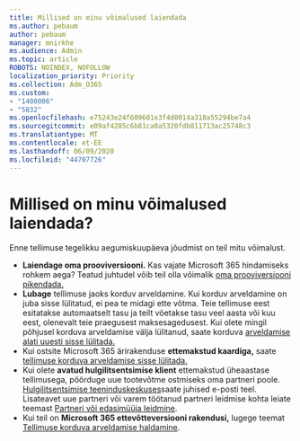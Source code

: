 ```yaml
---
title: Millised on minu võimalused laiendada
ms.author: pebaum
author: pebaum
manager: mnirkhe
ms.audience: Admin
ms.topic: article
ROBOTS: NOINDEX, NOFOLLOW
localization_priority: Priority
ms.collection: Adm_O365
ms.custom:
- "1400006"
- "5832"
ms.openlocfilehash: e75243e24f609601e3f4d0014a318a55294be7a4
ms.sourcegitcommit: e09af4285c6b81ca0a5320fdb811713ac25748c3
ms.translationtype: MT
ms.contentlocale: et-EE
ms.lasthandoff: 06/09/2020
ms.locfileid: "44707726"
---
```

# <a name="what-are-my-options-to-extend"></a>Millised on minu võimalused laiendada?

Enne tellimuse tegelikku aegumiskuupäeva jõudmist on teil mitu võimalust.

- **Laiendage oma prooviversiooni.**  Kas vajate Microsoft 365 hindamiseks rohkem aega? Teatud juhtudel võib teil olla võimalik [oma prooviversiooni pikendada.](https://docs.microsoft.com/microsoft-365/commerce/extend-your-trial?view=o365-worldwide)  
- **Lubage** tellimuse jaoks korduv arveldamine. Kui korduv arveldamine on juba sisse lülitatud, ei pea te midagi ette võtma. Teie tellimuse eest esitatakse automaatselt tasu ja teilt võetakse tasu veel aasta või kuu eest, olenevalt teie praegusest maksesagedusest. Kui olete mingil põhjusel korduva arveldamise välja lülitanud, saate korduva [arveldamise alati uuesti sisse lülitada.](https://docs.microsoft.com/microsoft-365/commerce/subscriptions/renew-your-subscription?view=o365-worldwide)
- Kui ostsite Microsoft 365 ärirakenduse **ettemakstud kaardiga,** saate [tellimuse korduva arveldamise sisse lülitada.](https://docs.microsoft.com/microsoft-365/commerce/subscriptions/renew-your-subscription?view=o365-worldwide)
- Kui olete **avatud hulgilitsentsimise klient** ettemakstud üheaastase tellimusega, pöörduge uue tootevõtme ostmiseks oma partneri poole. [Hulgilitsentsimise teeninduskeskuses](https://go.microsoft.com/fwlink/p/?LinkID=282016)saate juhised e-posti teel. Lisateavet uue partneri või varem töötanud partneri leidmise kohta leiate teemast [Partneri või edasimüüja leidmine](https://docs.microsoft.com/microsoft-365/admin/manage/find-your-partner-or-reseller?view=o365-worldwide).
- Kui teil on **Microsoft 365 ettevõtteversiooni rakendusi,** lugege teemat [Tellimuse korduva arveldamise haldamine](https://docs.microsoft.com/microsoft-365/commerce/subscriptions/renew-your-subscription?view=o365-worldwide).
